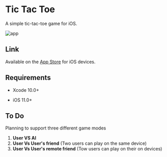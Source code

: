 # Tic Tac Toe

A simple tic-tac-toe game for iOS.

![app](https://user-images.githubusercontent.com/50599874/61570983-561e8800-aa5e-11e9-8f13-f2d86ac4369a.png)

## Link

Available on the [App Store](https://apps.apple.com/us/app/tic-tak-toe/id1457538794) for iOS devices.

## Requirements

- Xcode 10.0+

- iOS 11.0+

## To Do

Planning to support three different game modes

1. **User VS AI** 
2. **User Vs User's friend** (Two users can play on the same device) 
3. **User Vs User's remote friend** (Tow users can play on their on devices)

